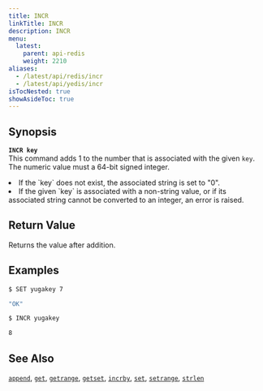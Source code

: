 ```yaml
---
title: INCR
linkTitle: INCR
description: INCR
menu:
  latest:
    parent: api-redis
    weight: 2210
aliases:
  - /latest/api/redis/incr
  - /latest/api/yedis/incr
isTocNested: true
showAsideToc: true
---
```


## Synopsis
<b>`INCR key`</b><br>
This command adds 1 to the number that is associated with the given `key`. The numeric value must a 64-bit signed integer.
<li>If the `key` does not exist, the associated string is set to "0".</li>
<li>If the given `key` is associated with a non-string value, or if its associated string cannot be converted to an integer, an error is raised.</li>

## Return Value
Returns the value after addition.

## Examples
```{.sh .copy .separator-dollar}
$ SET yugakey 7
```
```sh
"OK"
```
```{.sh .copy .separator-dollar}
$ INCR yugakey
```
```sh
8
```

## See Also
[`append`](../append/), [`get`](../get/), [`getrange`](../getrange/), [`getset`](../getset/), [`incrby`](../incrby/), [`set`](../set/), [`setrange`](../setrange/), [`strlen`](../strlen/)
